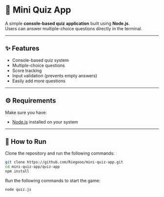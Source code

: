 # 🧠 Mini Quiz App

A simple **console-based quiz application** built using **Node.js**.  
Users can answer multiple-choice questions directly in the terminal.

---

## ✨ Features
- Console-based quiz system  
- Multiple-choice questions  
- Score tracking  
- Input validation (prevents empty answers)  
- Easily add more questions  

---

## ⚙️ Requirements
Make sure you have:
- [Node.js](https://nodejs.org/) installed on your system

---

## 🚀 How to Run

Clone the repository and run the following commands:

```bash
git clone https://github.com/Riegooo/mini-quiz-app.git
cd mini-quiz-app/quiz-app
npm install
```

Run the following commands to start the game:
```bash
node quiz.js
```
